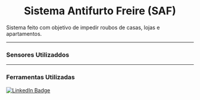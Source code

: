 <h1 align="center">Sistema Antifurto Freire (SAF)</h1>

Sistema feito com objetivo de impedir roubos de casas, lojas e apartamentos.

---

### Sensores Utilizaddos



---

### Ferramentas Utilizadas

[![LinkedIn Badge](https://img.shields.io/badge/Fritzing-Baixar%20Aqui-ad0505?style=for-the-badge&logo=Arduino&logoColor=white)](https://fritzing.org/download/)
